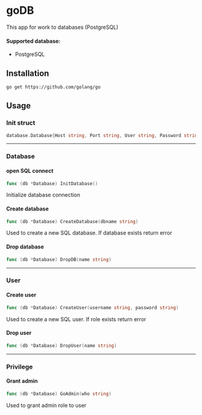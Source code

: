# goDB

This app for work to databases (PostgreSQL)

#### Supported database:
* PostgreSQL


## Installation
```bash
go get https://github.com/golang/go
```

## Usage

### Init struct
```go
database.Database{Host string, Port string, User string, Password string, conn *sql.DB}
```
------------------

### Database

#### open SQL connect

```go
func (db *Database) InitDatabase()
```
Initialize database connection

#### Create database
```go
func (db *Database) CreateDatabase(dbname string)
```
Used to create a new SQL database. If database exists return error

#### Drop database
```go
func (db *Database) DropDB(name string)
```

------------------
### User

#### Create user
```go
func (db *Database) CreateUser(username string, password string)
```
Used to create a new SQL user. If role exists return error

#### Drop user
```go
func (db *Database) DropUser(name string)
```

------------------

### Privilege

#### Grant admin

```go
func (db *Database) GoAdmin(who string)
```
Used to grant admin role to user